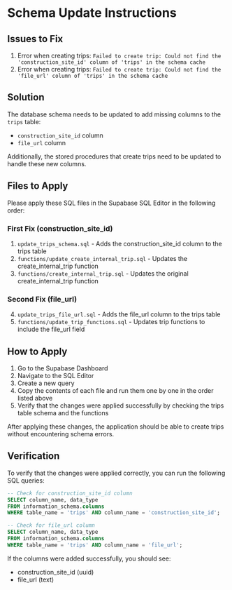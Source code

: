 # Schema Update Instructions

## Issues to Fix
1. Error when creating trips: `Failed to create trip: Could not find the 'construction_site_id' column of 'trips' in the schema cache`
2. Error when creating trips: `Failed to create trip: Could not find the 'file_url' column of 'trips' in the schema cache`

## Solution
The database schema needs to be updated to add missing columns to the `trips` table:
- `construction_site_id` column 
- `file_url` column

Additionally, the stored procedures that create trips need to be updated to handle these new columns.

## Files to Apply
Please apply these SQL files in the Supabase SQL Editor in the following order:

### First Fix (construction_site_id)
1. `update_trips_schema.sql` - Adds the construction_site_id column to the trips table
2. `functions/update_create_internal_trip.sql` - Updates the create_internal_trip function
3. `functions/create_internal_trip.sql` - Updates the original create_internal_trip function

### Second Fix (file_url)
4. `update_trips_file_url.sql` - Adds the file_url column to the trips table
5. `functions/update_trip_functions.sql` - Updates trip functions to include the file_url field

## How to Apply

1. Go to the Supabase Dashboard
2. Navigate to the SQL Editor
3. Create a new query
4. Copy the contents of each file and run them one by one in the order listed above
5. Verify that the changes were applied successfully by checking the trips table schema and the functions

After applying these changes, the application should be able to create trips without encountering schema errors.

## Verification
To verify that the changes were applied correctly, you can run the following SQL queries:

```sql
-- Check for construction_site_id column
SELECT column_name, data_type 
FROM information_schema.columns 
WHERE table_name = 'trips' AND column_name = 'construction_site_id';

-- Check for file_url column
SELECT column_name, data_type 
FROM information_schema.columns 
WHERE table_name = 'trips' AND column_name = 'file_url';
```

If the columns were added successfully, you should see:
- construction_site_id (uuid)
- file_url (text) 
